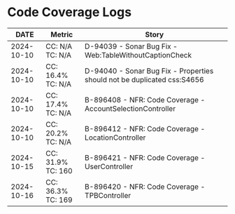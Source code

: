 # Code Coverage Logs

| DATE | Metric | Story |
|---|---|---|
| 2024-10-10 | CC: N/A   TC: N/A | D-94039 - Sonar Bug Fix - Web:TableWithoutCaptionCheck |
| 2024-10-10 | CC: 16.4% TC: N/A | D-94040 - Sonar Bug Fix - Properties should not be duplicated css:S4656 |
| 2024-10-10 | CC: 17.4% TC: N/A | B-896408 - NFR: Code Coverage - AccountSelectionController |
| 2024-10-10 | CC: 20.2% TC: N/A | B-896412 - NFR: Code Coverage - LocationController |
| 2024-10-15 | CC: 31.9% TC: 160 | B-896421 - NFR: Code Coverage - UserController |
| 2024-10-16 | CC: 36.3% TC: 169 | B-896420 - NFR: Code Coverage - TPBController |
